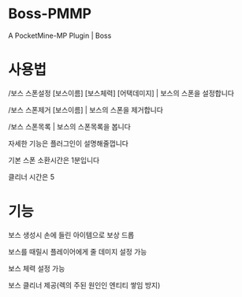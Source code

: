 # Boss-PMMP
A PocketMine-MP Plugin | Boss

# 사용법

/보스 스폰설정 [보스이름] [보스체력] [어택데미지] | 보스의 스폰을 설정합니다

/보스 스폰제거 [보스이름] | 보스의 스폰을 제거합니다

/보스 스폰목록 | 보스의 스폰목록을 봅니다

자세한 기능은 플러그인이 설명해줄껍니다

기본 스폰 소환시간은 1분입니다

클리너 시간은 5

# 기능

보스 생성시 손에 들린 아이템으로 보상 드롭

보스를 때릴시 플레이어에게 줄 데미지 설정 가능

보스 체력 설정 가능

보스 클리너 제공(렉의 주된 원인인 엔티티 쌓임 방지)
